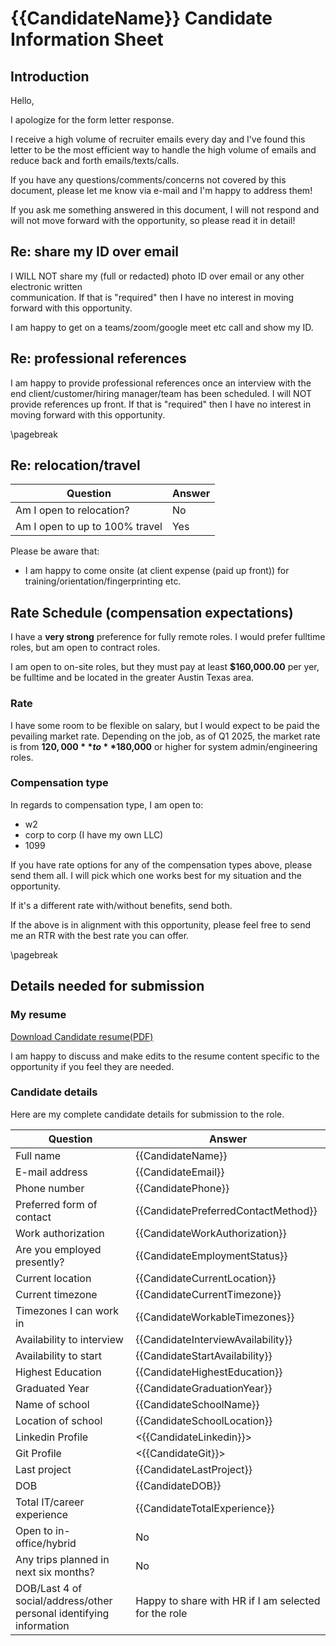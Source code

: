 # {{CandidateName}} Candidate Information Sheet

## Introduction

Hello,

I apologize for the form letter response.

I receive a high volume of recruiter emails every day and I've found this letter to be the most efficient way to
handle the high volume of emails and reduce back and forth emails/texts/calls.

If you have any questions/comments/concerns not covered by this document, please let me know via e-mail and I'm happy to address them!

If you ask me something answered in this document, I will not respond and will not move forward with the opportunity, so please read it in detail!

## Re: share my ID over email

I WILL NOT share my (full or redacted) photo ID over email or any other electronic written  
communication. If that is "required" then I have no interest in moving forward with this opportunity.

I am happy to get on a teams/zoom/google meet etc call and show my ID.

## Re: professional references

I am happy to provide professional references once an interview with the end client/customer/hiring manager/team has been scheduled. I will NOT provide references up front. If that is "required" then I have no interest in moving forward with this opportunity.

\pagebreak

## Re: relocation/travel

| Question                       | Answer |
| ------------------------------ | ------ |
| Am I open to relocation?       | No     |
| Am I open to up to 100% travel | Yes    |

Please be aware that:

- I am happy to come onsite (at client expense (paid up front)) for training/orientation/fingerprinting etc.

## Rate Schedule (compensation expectations)

I have a **very strong** preference for fully remote roles. I would prefer fulltime roles, but am open to contract roles.

I am open to on-site roles, but they must pay at least **$160,000.00** per yer, be fulltime and be located in the greater Austin Texas area.

### Rate

I have some room to be flexible on salary, but I would expect to be paid the pevailing market rate. Depending on the job, as of Q1 2025, the market rate is from **$120,000** to **$180,000** or higher for system admin/engineering roles.

### Compensation type

In regards to compensation type, I am open to:

- w2
- corp to corp (I have my own LLC)
- 1099  

If you have rate options for any of the compensation types above, please send them all. I will pick which one works best for my situation and the opportunity.

If it's a different rate with/without benefits, send both.

If the above is in alignment with this opportunity, please feel free to send me an RTR with the best rate you can offer.

\pagebreak

## Details needed for submission

### My resume

[Download Candidate resume(PDF)](https://profile-fte.reachableceo.com/job-board/CharlesNWyble-Resume.pdf)

I am happy to discuss and make edits to the resume content specific to the opportunity if you feel they are needed.

### Candidate details  

Here are my complete candidate details for submission to the role.

| Question                                                            | Answer                                               |
| ------------------------------------------------------------------- | ---------------------------------------------------- |
| Full name                                                           | {{CandidateName}}                                    |
| E-mail address                                                      | {{CandidateEmail}}                                   |
| Phone number                                                        | {{CandidatePhone}}                                   |
| Preferred form of contact                                           | {{CandidatePreferredContactMethod}}                  |
| Work authorization                                                  | {{CandidateWorkAuthorization}}                       |
| Are you employed presently?                                         | {{CandidateEmploymentStatus}}                        |
| Current location                                                    | {{CandidateCurrentLocation}}                         |
| Current timezone                                                    | {{CandidateCurrentTimezone}}                         |
| Timezones I can work in                                             | {{CandidateWorkableTimezones}}                       |
| Availability to interview                                           | {{CandidateInterviewAvailability}}                   |
| Availability to start                                               | {{CandidateStartAvailability}}                       |
| Highest Education                                                   | {{CandidateHighestEducation}}                        |
| Graduated Year                                                      | {{CandidateGraduationYear}}                          |
| Name of school                                                      | {{CandidateSchoolName}}                              |
| Location of school                                                  | {{CandidateSchoolLocation}}                          |
| Linkedin Profile                                                    | <{{CandidateLinkedin}}>                              |
| Git Profile                                                         | <{{CandidateGit}}>                                   |
| Last project                                                        | {{CandidateLastProject}}                             |
| DOB                                                                 | {{CandidateDOB}}                                     |
| Total IT/career experience                                          | {{CandidateTotalExperience}}                         |
| Open to in-office/hybrid                                            | No                                                   |
| Any trips planned in next six months?                               | No                                                   |
| DOB/Last 4 of social/address/other personal identifying information | Happy to share with HR if I am selected for the role |
